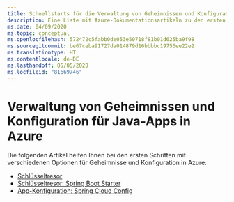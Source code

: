 ```yaml
---
title: Schnellstarts für die Verwaltung von Geheimnissen und Konfiguration für Java-Apps in Azure
description: Eine Liste mit Azure-Dokumentationsartikeln zu den ersten Schritten im Zusammenhang mit der Verwaltung von Geheimnissen und Konfiguration für Java-Apps.
ms.date: 04/09/2020
ms.topic: conceptual
ms.openlocfilehash: 572472c5fabb0de053e50718f81b01d625ba9f98
ms.sourcegitcommit: be67ceba91727da014879d16bbbbc19756ee22e2
ms.translationtype: HT
ms.contentlocale: de-DE
ms.lasthandoff: 05/05/2020
ms.locfileid: "81669746"
---
```

# <a name="secrets-and-configuration-management-for-java-apps-on-azure"></a>Verwaltung von Geheimnissen und Konfiguration für Java-Apps in Azure

Die folgenden Artikel helfen Ihnen bei den ersten Schritten mit verschiedenen Optionen für Geheimnisse und Konfiguration in Azure:

- [Schlüsseltresor](/azure/key-vault/quick-create-java)
- [Schlüsseltresor: Spring Boot Starter](/azure/developer/java/spring-framework/configure-spring-boot-starter-java-app-with-azure-key-vault)
- [App-Konfiguration: Spring Cloud Config](/azure/azure-app-configuration/quickstart-java-spring-app)
